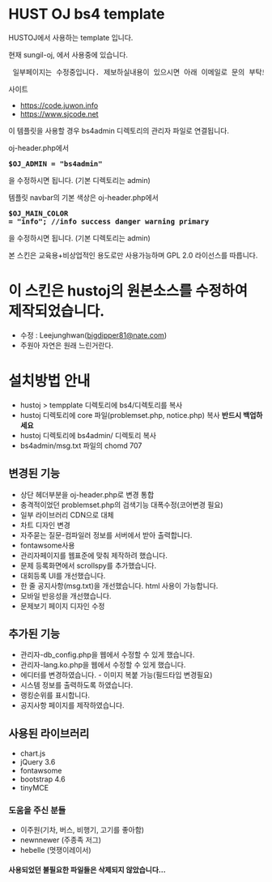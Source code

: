 # HUST OJ bs4 template
HUSTOJ에서 사용하는 template 입니다.

현재 sungil-oj,  에서 사용중에 있습니다.

<pre> 일부페이지는 수정중입니다. 제보하실내용이 있으시면 아래 이메일로 문의 부탁드립니다.</pre>

사이트
 - https://code.juwon.info 
 - https://www.sjcode.net




이 템플릿을 사용할 경우 bs4admin 디렉토리의 관리자 파일로 연결됩니다.

oj-header.php에서 <b><pre>$OJ_ADMIN = "bs4admin"</pre></b>을 수정하시면 됩니다. (기본 디렉토리는 admin)

템플릿 navbar의 기본 색상은
oj-header.php에서 <b><pre>$OJ_MAIN_COLOR = "info"; //info success danger warning primary</pre></b>을 수정하시면 됩니다. (기본 디렉토리는 admin)

본 스킨은 교육용+비상업적인 용도로만 사용가능하며 GPL 2.0 라이선스를 따릅니다.



# 이 스킨은 hustoj의 원본소스를 수정하여 제작되었습니다.
- 수정 : Leejunghwan(bigdipper81@nate.com)
- 주원아 자연은 원래 느린거란다.

# 설치방법 안내
- hustoj > tempplate 디렉토리에 bs4/디렉토리를 복사
- hustoj 디렉토리에 core 파일(problemset.php, notice.php) 복사 <b>반드시 백업하세요</b>
- hustoj 디렉토리에 bs4admin/ 디렉토리 복사
- bs4admin/msg.txt 파일의 chomd 707 

## 변경된 기능
- 상단 헤더부분을 oj-header.php로 변경 통합
- 충격적이었던 problemset.php의 검색기능 대폭수정(코어변경 필요)
- 일부 라이브러리 CDN으로 대체
- 차트 디자인 변경
- 자주묻는 질문-컴파일러 정보를 서버에서 받아 출력합니다.
- fontawsome사용
- 관리자페이지를 웹표준에 맞춰 제작하려 했습니다.
- 문제 등록화면에서 scrollspy를 추가했습니다.
- 대회등록 UI를 개선했습니다.
- 한 줄 공지사항(msg.txt)을 개선했습니다. html 사용이 가능합니다.
- 모바일 반응성을 개선했습니다.
- 문제보기 페이지 디자인 수정


## 추가된 기능
- 관리자-db_config.php을 웹에서 수정할 수 있게 했습니다.
- 관리자-lang.ko.php을 웹에서 수정할 수 있게 했습니다.
- 에디터를 변경하였습니다. - 이미지 복붙 가능(필드타입 변경필요)
- 시스템 정보를 출력하도록 하였습니다.
- 랭킹순위를 표시합니다.
- 공지사항 페이지를 제작하였습니다.

## 사용된 라이브러리
- chart.js
- jQuery 3.6
- fontawsome
- bootstrap 4.6
- tinyMCE

### 도움을 주신 분들
- 이주원(기차, 버스, 비행기, 고기를 좋아함)
- newnnewer (주종족 저그)
- hebelle (멋쟁이레이서)

#### 사용되었던 불필요한 파일들은 삭제되지 않았습니다... 
